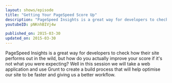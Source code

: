 ```yaml
---
layout: shows/episode
title: "Getting Your PageSpeed Score Up"
description: "PageSpeed Insights is a great way for developers to check how their site performs out in the wild, but how do you actually improve your score if it's not what you were expecting? Well in this session we will take a web application and use Grunt to create a build process that will help optimise our site to be faster and giving us a better workflow."
youtubeID: pNKnhBIVj4w

published_on: 2015-03-30
updated_on: 2015-03-30
---
```


PageSpeed Insights is a great way for developers to check how their site performs out in the wild, but how do you actually improve your score if it's not what you were expecting? Well in this session we will take a web application and use Grunt to create a build process that will help optimise our site to be faster and giving us a better workflow.
